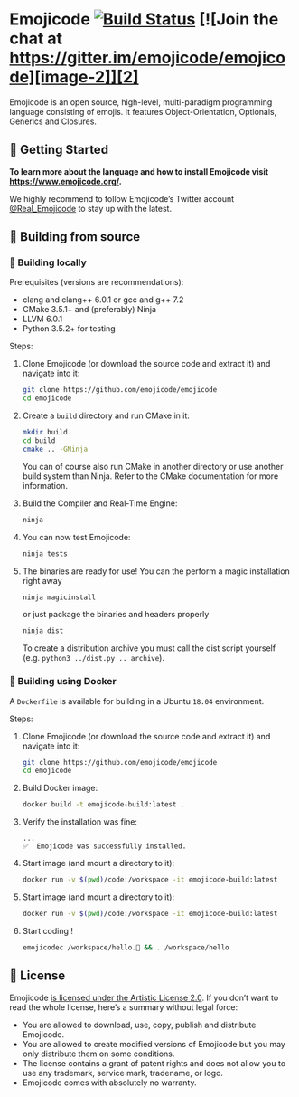# Emojicode [![Build Status](https://travis-ci.org/emojicode/emojicode.svg?branch=master)](https://travis-ci.org/emojicode/emojicode) [![Join the chat at https://gitter.im/emojicode/emojicode][image-2]][2]

Emojicode is an open source, high-level, multi-paradigm
programming language consisting of emojis. It features Object-Orientation, Optionals, Generics and Closures.

## 🏁 Getting Started

**To learn more about the language and how to install Emojicode visit https://www.emojicode.org/.**

We highly recommend to follow Emojicode’s Twitter account [@Real\_Emojicode][6] to stay up with the latest.

## 🔨 Building from source

### 🏡 Building locally

Prerequisites (versions are recommendations):

- clang and clang++ 6.0.1 or gcc and g++ 7.2
- CMake 3.5.1+ and (preferably) Ninja
- LLVM 6.0.1
- Python 3.5.2+ for testing

Steps:

1. Clone Emojicode (or download the source code and extract it) and navigate
  into it:

   ```sh
   git clone https://github.com/emojicode/emojicode
   cd emojicode
   ```

2. Create a `build` directory and run CMake in it:

   ```sh
   mkdir build
   cd build
   cmake .. -GNinja
   ```

   You can of course also run CMake in another directory or use another build
   system than Ninja. Refer to the CMake documentation for more information.

3. Build the Compiler and Real-Time Engine:

   ```sh
   ninja
   ```

4. You can now test Emojicode:

   ```sh
   ninja tests
   ```

5. The binaries are ready for use!
   You can the perform a magic installation right away

   ```sh
   ninja magicinstall
   ```

   or just package the binaries and headers properly

   ```sh
   ninja dist
   ```

   To create a distribution archive you must call the dist script yourself
   (e.g. `python3 ../dist.py .. archive`).

### 🐋 Building using Docker

A `Dockerfile` is available for building in a Ubuntu `18.04` environment.

Steps:

1. Clone Emojicode (or download the source code and extract it) and navigate
  into it:

   ```sh
   git clone https://github.com/emojicode/emojicode
   cd emojicode
   ```

2. Build Docker image:

   ```sh
   docker build -t emojicode-build:latest .
   ```

3. Verify the installation was fine:

   ```
   ...
   ✅  Emojicode was successfully installed.
   ```

4. Start image (and mount a directory to it):

   ```sh
   docker run -v $(pwd)/code:/workspace -it emojicode-build:latest
   ```

5. Start image (and mount a directory to it):

   ```sh
   docker run -v $(pwd)/code:/workspace -it emojicode-build:latest
   ```

6. Start coding !

   ```sh
   emojicodec /workspace/hello.🍇 && . /workspace/hello
   ```

## 📃 License

Emojicode [is licensed under the Artistic License 2.0][8].
If you don’t want to read the whole license, here’s a summary without legal force:

- You are allowed to download, use, copy, publish and distribute Emojicode.
- You are allowed to create modified versions of Emojicode but you may only distribute them on some conditions.
-  The license contains a grant of patent rights and does not allow you to use any trademark, service mark, tradename, or logo.
- Emojicode comes with absolutely no warranty.

[2]:	https://gitter.im/emojicode/emojicode?utm_source=badge&utm_medium=badge&utm_campaign=pr-badge&utm_content=badge
[3]:	https://github.com/emojicode/emojicode/tree/emojicode-0.5
[6]:	https://twitter.com/Real_Emojicode
[7]:	https://github.com/emojicode/emojicode/blob/master/0.6.md#help-improving-emojicodes-syntax-
[8]:	LICENSE

[image-1]:	https://app.codeship.com/projects/edbc3220-f394-0134-fad2-66135ababc06/status?branch=master
[image-2]:	https://badges.gitter.im/emojicode/emojicode.svg
